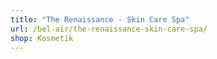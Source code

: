 ```yaml
---
title: "The Renaissance - Skin Care Spa"
url: /bel-air/the-renaissance-skin-care-spa/
shop: Kosmetik
---
```

